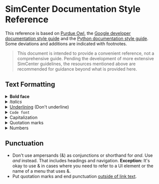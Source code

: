 <!-- Claudio Perez -->

# SimCenter Documentation Style Reference

This reference is based on [Purdue Owl](https://owl.purdue.edu/owl/purdue_owl.html), the [Google developer documentation style guide](https://developers.google.com/style?hl=es-419) and the [Python documentation style guide](https://docs.python.org/3.1/documenting/style.html). Some deviations and additions are indicated with footnotes.

>This document is intended to provide a convenient reference, not a comprehensive guide. Pending the development of more extensive SimCenter guidelines, the resources mentioned above are recommended for guidance beyond what is provided here.

## Text Formatting

<details>

<summary><b>Bold face</b> </summary>
Use bold formatting (**), for UI elements and at the beginning of notices. This includes names for buttons, menus, dialogs, windows, list items, or any other feature in the page or console that has a visible name. Don't use code font for UI elements, unless it's an element that meets the requirements for code font. In that case, use both code font and bold.
</details>

<details>
<summary><i>Italics</i></summary>

Proper uses of italics:

- Drawing attention to a specific word or phrase, such as when [defining terms](https://developers.google.com/style/key-terms) or [using words as words](https://developers.google.com/style/formatting-words-as-words).
- Referring to titles of books, movies, web series, and other full-length works, unless they are part of a link.
- Referring to parameter names. For example, when you refer to the parameters of a method like `doSomething(Uri data, int count)`, italicize *data* and *count*.
- Using mathematical variables.

Some improper uses of italics:

- Names of mathematical functions, operators, or units; use the Latex commands `\mathrm` or `\operatorname` appropriately to avoid improper italics when writing mathematical expressions.

</details>

<details>
<summary> <u>Underlining</u> (Don't underline) </summary>

Don't underline.
</details>

<details>
<summary> <code>Code font</code> </summary>

Surround text in double backticks (\`\`) to apply a monospace font to [code in text](https://developers.google.com/style/code-in-text), inline code, and user input. Use code blocks (`.. :code-block::`) for code samples or other blocks of code. Do not override or modify font styles inline. Use code font to mark up code, such as class names, method names, HTTP status codes, console output, and placeholder variables.

Some proper uses:

- Referring to file names.
</details>

<details>
<summary>Capitalization</summary>

Use American English style for [general capitalization](https://developers.google.com/style/capitalization). When possible, use sentence case in low-level headings, titles, and navigation.
</details>

<details>
<summary>Quotation marks</summary>

In general, use American English style when [punctuating quotations](https://developers.google.com/style/quotation-marks). For titles of shorter works-such as articles or episodes in a web series-put titles in quotation marks, unless they are part of a link.
</details>

<details>
<summary>Numbers</summary>

In general, spell out the following:

- Numbers from zero through nine, except as noted below in Numbers as numerals.

- A number that starts a sentence.

    >**Exception:** It's okay, but non-optimal, to begin a sentence with a four-digit year.

- A number that is followed by a numeral (e.g. "This procedure creates fifteen 100,000-byte files.").

- Indefinite and casual numbers (e.g. "The API might return a list of a million songs").

In general, use numerals for the following:

- Numbers 10 and greater.

    **Exceptions:** Always use numerals for the following items, even if they are less than 10:
        Version numbers.
        Technical quantities, such as amounts of memory, amounts of disk space, numbers of queries, or usage limits.
        Page numbers.
        Chapter numbers, sections, pages, and so on.
        Prices.
        Numbers without units, such as numbers used in mathematical expressions.

- Numbers less than 10 when they appear in the same sentence with numbers greater than 9. For example, "The menu contains 15 options but 6 of them are disabled".
- Negative numbers.
- Most fractions.
- Percentages.
- Dimensions.
- Decimals.
- Measurements.
- Numbers in a range.

Fractions

- Express fractions as decimal numbers, when possible.

- When expressing fractions as words, connect the numerator and denominator with a hyphen unless one of them is already hyphenated.
</details>

## Punctuation

- Don't use ampersands (&) as conjunctions or shorthand for *and*. Use *and* instead. That includes headings and navigation. **Exception:** It's okay to use & in cases where you need to refer to a UI element or the name of a menu that uses &.
- Put quotation marks and end punctuation [outside of link text](https://developers.google.com/style/link-text#punctuation-with-links).


